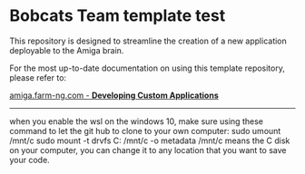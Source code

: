 # Bobcats Team template test

This repository is designed to streamline the creation of a new application deployable to the Amiga brain.

For the most up-to-date documentation on using this template repository, please refer to:

[amiga.farm-ng.com - **Developing Custom Applications**](https://amiga.farm-ng.com/docs/brain/brain-apps)

---
when you enable the wsl on the windows 10, make sure using these command to let the git hub to clone to your own computer:
sudo umount /mnt/c
sudo mount -t drvfs C: /mnt/c -o metadata
/mnt/c means the C disk on your computer, you can change it to any location that you want to save your code.
